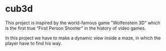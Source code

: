 # cub3d
This project is inspired by the world-famous game "Wolfenstein 3D" which is the first true “First Person Shooter” in the history of video games.

In this project we have to make a dynamic view inside a maze, in which the player have to find his way.
